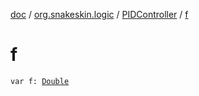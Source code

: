 [doc](../../index.md) / [org.snakeskin.logic](../index.md) / [PIDController](index.md) / [f](./f.md)

# f

`var f: `[`Double`](https://kotlinlang.org/api/latest/jvm/stdlib/kotlin/-double/index.html)